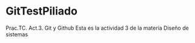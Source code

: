 # GitTestPiliado
Prac.TC. Act.3. Git y Github
Esta es la actividad 3 de la materia Diseño de sistemas
